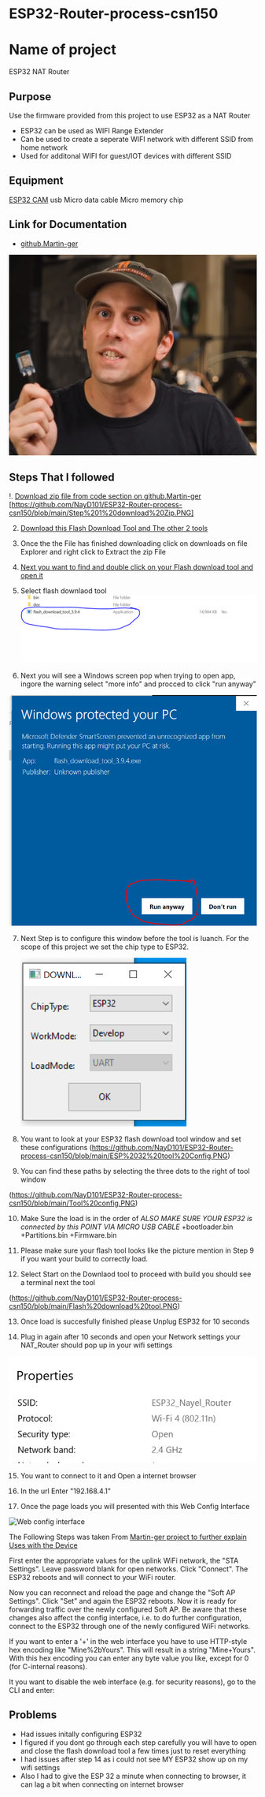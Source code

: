 # ESP32-Router-process-csn150


# Name of project 
ESP32 NAT Router


## Purpose 
Use the firmware provided from this project to use ESP32 as a NAT Router  
+ ESP32 can be used as WIFI Range Extender
+ Can be used to create a seperate WIFI network with different SSID from home network
+ Used for additonal WIFI for guest/IOT devices with different SSID 



## Equipment 
[ESP32 CAM](https://www.amazon.com/Aokin-ESP32-CAM-Development-Bluetooth-Arduino/dp/B08SLD8DKV/ref=sr_1_10?keywords=esp32%2Bcam&qid=1678904661&sr=8-10&th=1)
usb Micro data cable
Micro memory chip 


## Link for Documentation 

+ [github.Martin-ger](https://github.com/martin-ger/esp32_nat_router)

![youtube ESP32 video](https://github.com/NayD101/ESP32-Router-process-csn150/blob/main/Martin%20youtube.png)

## Steps That I followed 

!. [Download zip file from code section on github.Martin-ger](https://github.com/martin-ger/esp32_nat_router)
  [https://github.com/NayD101/ESP32-Router-process-csn150/blob/main/Step%201%20download%20Zip.PNG]

2. [Download this Flash Download Tool and The other 2 tools](https://www.espressif.com/en/support/download/other-tools) 

3. Once the the File has finished downloading click on downloads on file Explorer and right click to Extract the zip File

4. [Next you want to find and double click on your Flash download tool and open it](https://github.com/NayD101/ESP32-Router-process-csn150/blob/main/ESP%20flash%20downlaod.PNG)
5. Select flash downlaod tool
 ![Select "Flash_download_tool_3.9.4" Application](https://github.com/NayD101/ESP32-Router-process-csn150/blob/main/Select%20application.PNG)

6. Next you will see a Windows screen pop when trying to open app, ingore the warning  select "more info" and procced to click "run anyway" 

  ![run anyway](https://github.com/NayD101/ESP32-Router-process-csn150/blob/main/Run%20Anyway.PNG)

7. Next Step is to configure this window before the tool is luanch. For the scope of this project we set the chip type to ESP32.

   ![Config window](https://github.com/NayD101/ESP32-Router-process-csn150/blob/main/Config%20drop%20down%20to%20Esp32.PNG)
   
8. You want to look at your ESP32 flash download tool window and set these configurations
(https://github.com/NayD101/ESP32-Router-process-csn150/blob/main/ESP%2032%20tool%20Config.PNG)

9. You can find these paths by selecting the three dots to the right of tool window 

(https://github.com/NayD101/ESP32-Router-process-csn150/blob/main/Tool%20config.PNG)

10. Make Sure the load is in the order of *ALSO MAKE SURE YOUR ESP32 is connected by this POINT VIA MICRO USB CABLE* 
  +bootloader.bin
  +Partitions.bin
  +Firmware.bin

11. Please make sure your flash tool looks like the picture mention in Step 9 if you want your build to correctly load. 

12. Select Start on the Downlaod tool to proceed with build you should see a terminal next the tool

(https://github.com/NayD101/ESP32-Router-process-csn150/blob/main/Flash%20download%20tool.PNG)


13. Once load is succesfully finished please Unplug ESP32 for 10 seconds 

14. Plug in again after 10 seconds and open your Network settings your NAT_Router should pop up in your wifi settings

![Network properties](https://github.com/NayD101/ESP32-Router-process-csn150/blob/main/Network%20Router.PNG)


15. You want to connect to it and Open a internet browser 

16. In the url Enter "192.168.4.1" 

17. Once the page loads  you will presented with this Web Config Interface

![Web config interface](https://raw.githubusercontent.com/marci07iq/esp32_nat_router/master/ESP32_NAT_UI3.png)

The Following Steps was taken From [Martin-ger project to further explain Uses with the Device  ](https://github.com/martin-ger/esp32_nat_router)

First enter the appropriate values for the uplink WiFi network, the "STA Settings". Leave password blank for open networks. Click "Connect". The ESP32 reboots and will connect to your WiFi router.

Now you can reconnect and reload the page and change the "Soft AP Settings". Click "Set" and again the ESP32 reboots. Now it is ready for forwarding traffic over the newly configured Soft AP. Be aware that these changes also affect the config interface, i.e. to do further configuration, connect to the ESP32 through one of the newly configured WiFi networks.

If you want to enter a '+' in the web interface you have to use HTTP-style hex encoding like "Mine%2bYours". This will result in a string "Mine+Yours". With this hex encoding you can enter any byte value you like, except for 0 (for C-internal reasons).

It you want to disable the web interface (e.g. for security reasons), go to the CLI and enter:

  
 


## Problems 

+ Had issues initally configuring ESP32
+ I figured if you dont go through each step carefully you will have to open and close the flash download tool a few times just to reset everything
+ I had issues after step 14 as i could not see MY ESP32 show up on my wifi settings 
+ Also I had to give the ESP 32 a minute when connecting to browser, it can lag a bit when connecting on internet browser  





